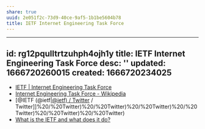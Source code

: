 ```yaml
---
share: true
uuid: 2e051f2c-73d9-40ce-9af5-1b1be5604b78
title: IETF Internet Engineering Task Force
---
```

---
id: rg12pqulltrtzuhph4ojh1y
title: IETF Internet Engineering Task Force
desc: ''
updated: 1666720260015
created: 1666720234025
---

* [IETF | Internet Engineering Task Force](https://www.ietf.org/)
* [Internet Engineering Task Force - Wikipedia](https://en.wikipedia.org/wiki/Internet_Engineering_Task_Force)
* [@IETF (@ietf|[@ietf) / Twitter](/undefined) / Twitter]]%20/%20Twitter)%20/%20Twitter)%20/%20Twitter)%20/%20Twitter)%20/%20Twitter)%20/%20Twitter)
* [What is the IETF and what does it do?](https://www.techtarget.com/whatis/definition/IETF-Internet-Engineering-Task-Force)
